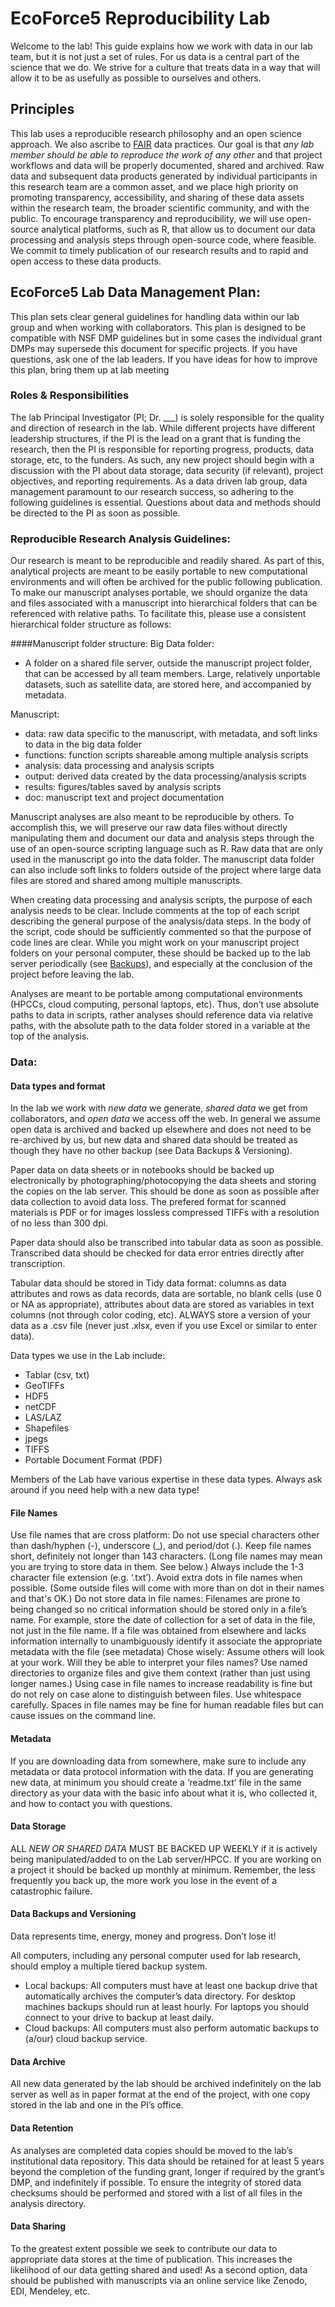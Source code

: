 <!-- -----------------------------------------------------------------------------------------------
https://github.com/JoshuaRady/FOSS_EcoForce5_DMP/README.md
EcoForce5 Team
Started: 11/3/2020
------------------------------------------------------------------------------------------------ -->

# EcoForce5 Reproducibility Lab

Welcome to the lab!  This guide explains how we work with data in our lab team, but it is not just a set of rules.  For us data is a central part of the science that we do.  We strive for a culture that treats data in a way that will allow it to be as usefully as possible to ourselves and others.

## Principles

This lab uses a reproducible research philosophy and an open science approach. We also ascribe to [FAIR](https://en.wikipedia.org/wiki/FAIR_data) data practices. Our goal is that *any lab member should be able to reproduce the work of any other* and that project workflows and data will be properly documented, shared and archived. Raw data and subsequent data products generated by individual participants in this research team are a common asset, and we place high priority on promoting transparency, accessibility, and sharing of these data assets within the research team, the broader scientific community, and with the public. To encourage transparency and reproducibility, we will use open-source analytical platforms, such as R, that allow us to document our data processing and analysis steps through open-source code, where feasible. We commit to timely publication of our research results and to rapid and open access to these data products. 

## **EcoForce5 Lab Data Management Plan:**

This plan sets clear general guidelines for handling data within our lab group and when working with collaborators.  This plan is designed to be compatible with NSF DMP guidelines but in some cases the individual grant DMPs may supersede this document for specific projects.  If you have questions, ask one of the lab leaders.  If you have ideas for how to improve this plan, bring them up at lab meeting

### Roles & Responsibilities

The lab Principal Investigator (PI; Dr. ___) is solely responsible for the quality and direction of research in the lab. While different projects have different leadership structures, if the PI is the lead on a grant that is funding the research, then the PI is responsible for reporting progress, products, data storage, etc, to the funders. As such, any new project should begin with a discussion with the PI about data storage, data security (if relevant), project objectives, and reporting requirements. As a data driven lab group, data management paramount to our research success, so adhering to the following guidelines is essential. Questions about data and methods should be directed to the PI as soon as possible.

### Reproducible Research Analysis Guidelines:

Our research is meant to be reproducible and readily shared. As part of this, analytical projects are meant to be easily portable to new computational environments and will often be archived for the public following publication. To make our manuscript analyses portable, we should organize the data and files associated with a manuscript into hierarchical folders that can be referenced with relative paths. To facilitate this, please use a consistent hierarchical folder structure as follows:

####Manuscript folder structure:
Big Data folder:
- A folder on a shared file server, outside the manuscript project folder, that can be accessed by all team members. Large, relatively unportable datasets, such as satellite data, are stored here, and accompanied by metadata.

Manuscript:
- data: raw data specific to the manuscript, with metadata, and soft links to data in the big data folder
- functions: function scripts shareable among multiple analysis scripts
- analysis: data processing and analysis scripts
- output: derived data created by the data processing/analysis scripts
- results: figures/tables saved by analysis scripts
- doc: manuscript text and project documentation

Manuscript analyses are also meant to be reproducible by others. To accomplish this, we will preserve our raw data files without directly manipulating them and document our data and analysis steps through the use of an open-source scripting language such as R. Raw data that are only used in the manuscript go into the data folder. The manuscript data folder can also include soft links to folders outside of the project where large data files are stored and shared among multiple manuscripts.

When creating data processing and analysis scripts, the purpose of each analysis needs to be clear. Include comments at the top of each script describing the general purpose of the analysis/data steps. In the body of the script, code should be sufficiently commented so that the purpose of code lines are clear. While you might work on your manuscript project folders on your personal computer, these should be backed up to the lab server periodically (see [Backups](https://github.com/JoshuaRady/FOSS_EcoForce5_DMP/#data-backups-and-versioning)), and especially at the conclusion of the project before leaving the lab. 

Analyses are meant to be portable among computational environments (HPCCs, cloud computing, personal laptops, etc). Thus, don’t use absolute paths to data in scripts, rather analyses should reference data via relative paths, with the absolute path to the data folder stored in a variable at the top of the analysis.

### Data:

#### Data types and format

In the lab we work with *new data* we generate, *shared data* we get from collaborators, and *open data* we access off the web. In general we assume open data is archived and backed up elsewhere and does not need to be re-archived by us, but new data and shared data should be treated as though they have no other backup (see Data Backups & Versioning).

Paper data on data sheets or in notebooks should be backed up electronically by photographing/photocopying the data sheets and storing the copies on the lab server. This should be done as soon as possible after data collection to avoid data loss. The prefered format for scanned materials is PDF or for images lossless compressed TIFFs with a resolution of no less than 300 dpi.

Paper data should also be transcribed into tabular data as soon as possible. Transcribed data should be checked for data error entries directly after transcription.

Tabular data should be stored in Tidy data format: columns as data attributes and rows as data records, data are sortable, no blank cells (use 0 or NA as appropriate), attributes about data are stored as variables in text columns (not through color coding, etc). ALWAYS store a version of your data as a .csv file (never just .xlsx, even if you use Excel or similar to enter data).

Data types we use in the Lab include:
- Tablar (csv, txt)
- GeoTIFFs
- HDF5
- netCDF
- LAS/LAZ
- Shapefiles
- jpegs
- TIFFS
- Portable Document Format (PDF)

Members of the Lab have various expertise in these data types. Always ask around if you need help with a new data type!

#### File Names

Use file names that are cross platform:
Do not use special characters other than dash/hyphen (-), underscore (_), and period/dot (.).  Keep file names short, definitely not longer than 143 characters.  (Long file names may mean you are trying to store data in them.  See below.)
Always include the 1-3 character file extension (e.g. ‘.txt’).
Avoid extra dots in file names when possible.  (Some outside files will come with more than on dot in their names and that's OK.)
Do not store data in file names:
Filenames are prone to being changed so no critical information should be stored only in a file’s name.  For example, store the date of collection for a set of data in the file, not just in the file name.
If a file was obtained from elsewhere and lacks information internally to unambiguously identify it associate the appropriate metadata with the file (see metadata)
Chose wisely:
Assume others will look at your work.  Will they be able to interpret your files names?
Use named directories to organize files and give them context (rather than just using longer names.)
Using case in file names to increase readability is fine but do not rely on case alone to distinguish between files.
Use whitespace carefully.  Spaces in file names may be fine for human readable files but can cause issues on the command line.

#### Metadata

If you are downloading data from somewhere, make sure to include any metadata or data protocol information with the data. If you are generating new data, at minimum you should create a ‘readme.txt’ file in the same directory as your data with the basic info about what it is, who collected it, and how to contact you with questions.

#### Data Storage

ALL *NEW OR SHARED DATA* MUST BE BACKED UP WEEKLY if it is actively being manipulated/added to on the Lab server/HPCC. If you are working on a project it should be backed up monthly at minimum. Remember, the less frequently you back up, the more work you lose in the event of a catastrophic failure.

#### Data Backups and Versioning

Data represents time, energy, money and progress.  Don’t lose it!

All computers, including any personal computer used for lab research, should employ a multiple tiered backup system.
- Local backups:  All computers must have at least one backup drive that automatically archives the computer’s data directory.  For desktop machines backups should run at least hourly.  For laptops you should connect to your drive to backup at least daily.
- Cloud backups:  All computers must also perform automatic backups to (a/our) cloud backup service.

#### Data Archive

All new data generated by the lab should be archived indefinitely on the lab server as well as in paper format at the end of the project, with one copy stored in the lab and one in the PI’s office.

#### Data Retention

As analyses are completed data copies should be moved to the lab’s institutional data repository.  This data should be retained for at least 5 years beyond the completion of the funding grant, longer if required by the grant’s DMP, and indefinitely if possible.  To ensure the integrity of stored data checksums should be performed and stored with a list of all files in the analysis directory.

#### Data Sharing

To the greatest extent possible we seek to contribute our data to appropriate data stores at the time of publication. This increases the likelihood of our data getting shared and used! As a second option, data should be published with manuscripts via an online service like Zenodo, EDI, Mendeley, etc.
